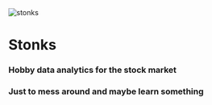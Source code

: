 <img src="https://melmagazine.com/wp-content/uploads/2019/07/Screen-Shot-2019-07-31-at-5.47.12-PM.png" title="stonks" alt="stonks" style="max-width: 200px">

# Stonks

### Hobby data analytics for the stock market
### Just to mess around and maybe learn something

<!-- --- -->

<!-- ## License -->

<!-- [![License](http://img.shields.io/:license-mit-blue.svg?style=flat-square)](http://badges.mit-license.org)

- **[MIT license](http://opensource.org/licenses/mit-license.php)**
- Copyright 2015 © <a href="http://fvcproductions.com" target="_blank">FVCproductions</a>. -->